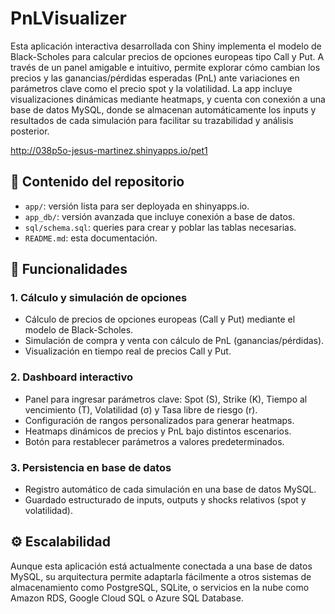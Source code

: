 # PnLVisualizer

Esta aplicación interactiva desarrollada con Shiny implementa el modelo de Black-Scholes para calcular precios de opciones europeas tipo Call y Put. A través de un panel amigable e intuitivo, permite explorar cómo cambian los precios y las ganancias/pérdidas esperadas (PnL) ante variaciones en parámetros clave como el precio spot y la volatilidad. La app incluye visualizaciones dinámicas mediante heatmaps, y cuenta con conexión a una base de datos MySQL, donde se almacenan automáticamente los inputs y resultados de cada simulación para facilitar su trazabilidad y análisis posterior.

http://038p5o-jesus-martinez.shinyapps.io/pet1

## 📂 Contenido del repositorio

- `app/`: versión lista para ser deployada en shinyapps.io.
- `app_db/`: versión avanzada que incluye conexión a base de datos.
- `sql/schema.sql`: queries para crear y poblar las tablas necesarias.
- `README.md`: esta documentación.

## 🚀 Funcionalidades

### 1. Cálculo y simulación de opciones

- Cálculo de precios de opciones europeas (Call y Put) mediante el modelo de Black-Scholes.
- Simulación de compra y venta con cálculo de PnL (ganancias/pérdidas).
- Visualización en tiempo real de precios Call y Put.

### 2. Dashboard interactivo

- Panel para ingresar parámetros clave: Spot (S), Strike (K), Tiempo al vencimiento (T), Volatilidad (σ) y Tasa libre de riesgo (r).
- Configuración de rangos personalizados para generar heatmaps.
- Heatmaps dinámicos de precios y PnL bajo distintos escenarios.
- Botón para restablecer parámetros a valores predeterminados.

### 3. Persistencia en base de datos

- Registro automático de cada simulación en una base de datos MySQL.
- Guardado estructurado de inputs, outputs y shocks relativos (spot y volatilidad).

## ⚙️ Escalabilidad

Aunque esta aplicación está actualmente conectada a una base de datos MySQL, su arquitectura permite adaptarla fácilmente a otros sistemas de almacenamiento como PostgreSQL, SQLite, o servicios en la nube como Amazon RDS, Google Cloud SQL o Azure SQL Database.

